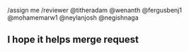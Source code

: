 /assign me
/reviewer  @titheradam @wenanth @fergusbenj1 @mohamemarw1 @neylanjosh @negishnaga
## I hope it helps merge request